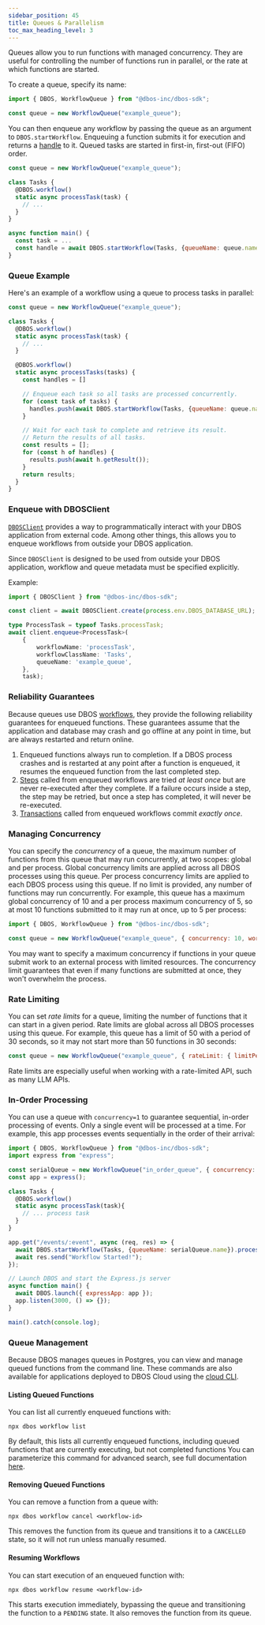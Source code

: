 ```yaml
---
sidebar_position: 45
title: Queues & Parallelism
toc_max_heading_level: 3
---
```


Queues allow you to run functions with managed concurrency.
They are useful for controlling the number of functions run in parallel, or the rate at which functions are started.

To create a queue, specify its name:

```javascript
import { DBOS, WorkflowQueue } from "@dbos-inc/dbos-sdk";

const queue = new WorkflowQueue("example_queue");
```

You can then enqueue any workflow by passing the queue as an argument to `DBOS.startWorkflow`.
Enqueuing a function submits it for execution and returns a [handle](../reference/transactapi/workflow-handles.md) to it.
Queued tasks are started in first-in, first-out (FIFO) order.

```javascript
const queue = new WorkflowQueue("example_queue");

class Tasks {
  @DBOS.workflow()
  static async processTask(task) {
    // ...
  }
}

async function main() {
  const task = ...
  const handle = await DBOS.startWorkflow(Tasks, {queueName: queue.name}).processTask(task)
}
```

### Queue Example

Here's an example of a workflow using a queue to process tasks in parallel:

```javascript
const queue = new WorkflowQueue("example_queue");

class Tasks {
  @DBOS.workflow()
  static async processTask(task) {
    // ...
  }

  @DBOS.workflow()
  static async processTasks(tasks) {
    const handles = []

    // Enqueue each task so all tasks are processed concurrently.
    for (const task of tasks) {
      handles.push(await DBOS.startWorkflow(Tasks, {queueName: queue.name}).processTask(task));
    }

    // Wait for each task to complete and retrieve its result.
    // Return the results of all tasks.
    const results = [];
    for (const h of handles) {
      results.push(await h.getResult());
    }
    return results;
  }
}
```

### Enqueue with DBOSClient

[`DBOSClient`](../reference/client.md) provides a way to programmatically interact with your DBOS application from external code.
Among other things, this allows you to enqueue workflows from outside your DBOS application.

Since `DBOSClient` is designed to be used from outside your DBOS application, workflow and queue metadata must be specified explicitly.

Example: 

```ts
import { DBOSClient } from "@dbos-inc/dbos-sdk";

const client = await DBOSClient.create(process.env.DBOS_DATABASE_URL);

type ProcessTask = typeof Tasks.processTask;
await client.enqueue<ProcessTask>(
    {
        workflowName: 'processTask',
        workflowClassName: 'Tasks',
        queueName: 'example_queue',
    }, 
    task);
```


### Reliability Guarantees

Because queues use DBOS [workflows](./workflow-tutorial.md), they provide the following reliability guarantees for enqueued functions.
These guarantees assume that the application and database may crash and go offline at any point in time, but are always restarted and return online.

1.  Enqueued functions always run to completion.  If a DBOS process crashes and is restarted at any point after a function is enqueued, it resumes the enqueued function from the last completed step.
2.  [Steps](./step-tutorial.md) called from enqueued workflows are tried _at least once_ but are never re-executed after they complete.  If a failure occurs inside a step, the step may be retried, but once a step has completed, it will never be re-executed.
3.  [Transactions](./transaction-tutorial.md) called from enqueued workflows commit _exactly once_.

### Managing Concurrency

You can specify the _concurrency_ of a queue, the maximum number of functions from this queue that may run concurrently, at two scopes: global and per process.
Global concurrency limits are applied across all DBOS processes using this queue.
Per process concurrency limits are applied to each DBOS process using this queue.
If no limit is provided, any number of functions may run concurrently.
For example, this queue has a maximum global concurrency of 10 and a per process maximum concurrency of 5, so at most 10 functions submitted to it may run at once, up to 5 per process:

```javascript
import { DBOS, WorkflowQueue } from "@dbos-inc/dbos-sdk";

const queue = new WorkflowQueue("example_queue", { concurrency: 10, workerConcurrency: 5 });
```

You may want to specify a maximum concurrency if functions in your queue submit work to an external process with limited resources.
The concurrency limit guarantees that even if many functions are submitted at once, they won't overwhelm the process.

### Rate Limiting

You can set _rate limits_ for a queue, limiting the number of functions that it can start in a given period.
Rate limits are global across all DBOS processes using this queue.
For example, this queue has a limit of 50 with a period of 30 seconds, so it may not start more than 50 functions in 30 seconds:

```javascript
const queue = new WorkflowQueue("example_queue", { rateLimit: { limitPerPeriod: 50, periodSec: 30 } });
```

Rate limits are especially useful when working with a rate-limited API, such as many LLM APIs.

### In-Order Processing

You can use a queue with `concurrency=1` to guarantee sequential, in-order processing of events.
Only a single event will be processed at a time.
For example, this app processes events sequentially in the order of their arrival:

```javascript
import { DBOS, WorkflowQueue } from "@dbos-inc/dbos-sdk";
import express from "express";

const serialQueue = new WorkflowQueue("in_order_queue", { concurrency: 1 });
const app = express();

class Tasks {
  @DBOS.workflow()
  static async processTask(task){
    // ... process task
  }
}

app.get("/events/:event", async (req, res) => {
  await DBOS.startWorkflow(Tasks, {queueName: serialQueue.name}).processTask(req.params);
  await res.send("Workflow Started!");
});

// Launch DBOS and start the Express.js server
async function main() {
  await DBOS.launch({ expressApp: app });
  app.listen(3000, () => {});
}

main().catch(console.log);
```

### Queue Management

Because DBOS manages queues in Postgres, you can view and manage queued functions from the command line.
These commands are also available for applications deployed to DBOS Cloud using the [cloud CLI](../../production/dbos-cloud/cloud-cli.md).

#### Listing Queued Functions

You can list all currently enqueued functions with:

```shell
npx dbos workflow list
```

By default, this lists all currently enqueued functions, including queued functions that are currently executing, but not completed functions
You can parameterize this command for advanced search, see full documentation [here](../reference/tools/cli.md#npx-dbos-workflow-queue-list).

#### Removing Queued Functions

You can remove a function from a queue with:

```shell
npx dbos workflow cancel <workflow-id>
```

This removes the function from its queue and transitions it to a `CANCELLED` state, so it will not run unless manually resumed.

#### Resuming Workflows

You can start execution of an enqueued function with:

```shell
npx dbos workflow resume <workflow-id>
```

This starts execution immediately, bypassing the queue and transitioning the function to a `PENDING` state.
It also removes the function from its queue.

